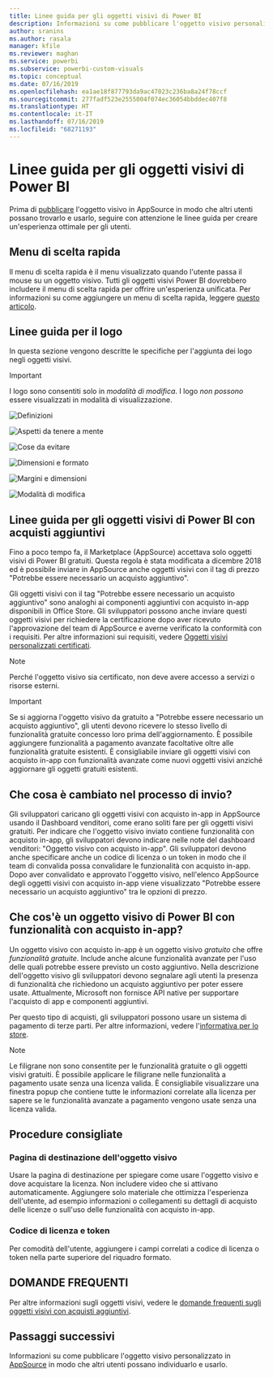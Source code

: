 ```yaml
---
title: Linee guida per gli oggetti visivi di Power BI
description: Informazioni su come pubblicare l'oggetto visivo personalizzato in AppSource in modo che altri utenti possano individuarlo e usarlo tramite acquisto.
author: sranins
ms.author: rasala
manager: kfile
ms.reviewer: maghan
ms.service: powerbi
ms.subservice: powerbi-custom-visuals
ms.topic: conceptual
ms.date: 07/16/2019
ms.openlocfilehash: ea1ae18f877793da9ac47023c236ba8a24f78ccf
ms.sourcegitcommit: 277fadf523e2555004f074ec36054bbddec407f8
ms.translationtype: HT
ms.contentlocale: it-IT
ms.lasthandoff: 07/16/2019
ms.locfileid: "68271193"
---
```

# <a name="guidelines-for-power-bi-visuals"></a>Linee guida per gli oggetti visivi di Power BI
Prima di [pubblicare](https://docs.microsoft.com/power-bi/developer/office-store) l'oggetto visivo in AppSource in modo che altri utenti possano trovarlo e usarlo, seguire con attenzione le linee guida per creare un'esperienza ottimale per gli utenti. 

## <a name="context-menu"></a>Menu di scelta rapida
Il menu di scelta rapida è il menu visualizzato quando l'utente passa il mouse su un oggetto visivo.
Tutti gli oggetti visivi Power BI dovrebbero includere il menu di scelta rapida per offrire un'esperienza unificata. Per informazioni su come aggiungere un menu di scelta rapida, leggere [questo articolo](https://github.com/Microsoft/PowerBI-visuals/blob/gh-pages/tutorials/building-bar-chart/adding-context-menu-to-the-bar.md).


## <a name="logo-guidelines"></a>Linee guida per il logo

In questa sezione vengono descritte le specifiche per l'aggiunta dei logo negli oggetti visivi.

> [!IMPORTANT]
> I logo sono consentiti solo in *modalità di modifica*. I logo *non possono* essere visualizzati in modalità di visualizzazione.

![Definizioni](media/guidelines-powerbi-visuals/definitions.png)

![Aspetti da tenere a mente](media/guidelines-powerbi-visuals/things-to-keep-in-mind.png)

![Cose da evitare](media/guidelines-powerbi-visuals/things-to-avoid.png)

![Dimensioni e formato](media/guidelines-powerbi-visuals/size-and-format.png)

![Margini e dimensioni](media/guidelines-powerbi-visuals/margins-and-sizes.png)

![Modalità di modifica](media/guidelines-powerbi-visuals/logos-in-edit-mode.png)


## <a name="guidelines-for-power-bi-visuals-with-additional-purchases"></a>Linee guida per gli oggetti visivi di Power BI con acquisti aggiuntivi

Fino a poco tempo fa, il Marketplace (AppSource) accettava solo oggetti visivi di Power BI gratuiti. Questa regola è stata modificata a dicembre 2018 ed è possibile inviare in AppSource anche oggetti visivi con il tag di prezzo "Potrebbe essere necessario un acquisto aggiuntivo". 

Gli oggetti visivi con il tag "Potrebbe essere necessario un acquisto aggiuntivo" sono analoghi ai componenti aggiuntivi con acquisto in-app disponibili in Office Store. Gli sviluppatori possono anche inviare questi oggetti visivi per richiedere la certificazione dopo aver ricevuto l'approvazione del team di AppSource e averne verificato la conformità con i requisiti. Per altre informazioni sui requisiti, vedere [Oggetti visivi personalizzati certificati](../power-bi-custom-visuals-certified.md).

> [!NOTE]
> Perché l'oggetto visivo sia certificato, non deve avere accesso a servizi o risorse esterni.

>[!IMPORTANT]  
> Se si aggiorna l'oggetto visivo da gratuito a "Potrebbe essere necessario un acquisto aggiuntivo", gli utenti devono ricevere lo stesso livello di funzionalità gratuite concesso loro prima dell'aggiornamento. È possibile aggiungere funzionalità a pagamento avanzate facoltative oltre alle funzionalità gratuite esistenti. È consigliabile inviare gli oggetti visivi con acquisto in-app con funzionalità avanzate come nuovi oggetti visivi anziché aggiornare gli oggetti gratuiti esistenti.

## <a name="what-changed-in-the-submission-process"></a>Che cosa è cambiato nel processo di invio?

Gli sviluppatori caricano gli oggetti visivi con acquisto in-app in AppSource usando il Dashboard venditori, come erano soliti fare per gli oggetti visivi gratuiti. Per indicare che l'oggetto visivo inviato contiene funzionalità con acquisto in-app, gli sviluppatori devono indicare nelle note del dashboard venditori: "Oggetto visivo con acquisto in-app". Gli sviluppatori devono anche specificare anche un codice di licenza o un token in modo che il team di convalida possa convalidare le funzionalità con acquisto in-app. Dopo aver convalidato e approvato l'oggetto visivo, nell'elenco AppSource degli oggetti visivi con acquisto in-app viene visualizzato "Potrebbe essere necessario un acquisto aggiuntivo" tra le opzioni di prezzo.

## <a name="what-is-a-power-bi-visual-with-iap-features"></a>Che cos'è un oggetto visivo di Power BI con funzionalità con acquisto in-app?

Un oggetto visivo con acquisto in-app è un oggetto visivo *gratuito* che offre *funzionalità gratuite*. Include anche alcune funzionalità avanzate per l'uso delle quali potrebbe essere previsto un costo aggiuntivo. Nella descrizione dell'oggetto visivo gli sviluppatori devono segnalare agli utenti la presenza di funzionalità che richiedono un acquisto aggiuntivo per poter essere usate. Attualmente, Microsoft non fornisce API native per supportare l'acquisto di app e componenti aggiuntivi.

Per questo tipo di acquisti, gli sviluppatori possono usare un sistema di pagamento di terze parti. Per altre informazioni, vedere l'[informativa per lo store](https://docs.microsoft.com/office/dev/store/validation-policies#2-apps-or-add-ins-can-display-certain-ads).

> [!NOTE]
> Le filigrane non sono consentite per le funzionalità gratuite o gli oggetti visivi gratuiti. È possibile applicare le filigrane nelle funzionalità a pagamento usate senza una licenza valida. È consigliabile visualizzare una finestra popup che contiene tutte le informazioni correlate alla licenza per sapere se le funzionalità avanzate a pagamento vengono usate senza una licenza valida.  


## <a name="best-practices"></a>Procedure consigliate

### <a name="visual-landing-page"></a>Pagina di destinazione dell'oggetto visivo

Usare la pagina di destinazione per spiegare come usare l'oggetto visivo e dove acquistare la licenza. Non includere video che si attivano automaticamente. Aggiungere solo materiale che ottimizza l'esperienza dell'utente, ad esempio informazioni o collegamenti su dettagli di acquisto delle licenze o sull'uso delle funzionalità con acquisto in-app.

### <a name="license-key-and-token"></a>Codice di licenza e token

Per comodità dell'utente, aggiungere i campi correlati a codice di licenza o token nella parte superiore del riquadro formato.

## <a name="faq"></a>DOMANDE FREQUENTI

Per altre informazioni sugli oggetti visivi, vedere le [domande frequenti sugli oggetti visivi con acquisti aggiuntivi](https://docs.microsoft.com/power-bi/power-bi-custom-visuals-faq#visuals-with-additional-purchases).

## <a name="next-steps"></a>Passaggi successivi

Informazioni su come pubblicare l'oggetto visivo personalizzato in [AppSource](office-store.md) in modo che altri utenti possano individuarlo e usarlo.
